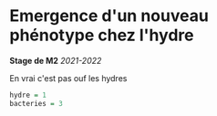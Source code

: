 # Emergence d'un nouveau phénotype chez l'hydre #
**Stage de M2**
*2021-2022*

En vrai c'est pas ouf les hydres
```r
hydre = 1
bacteries = 3

```

